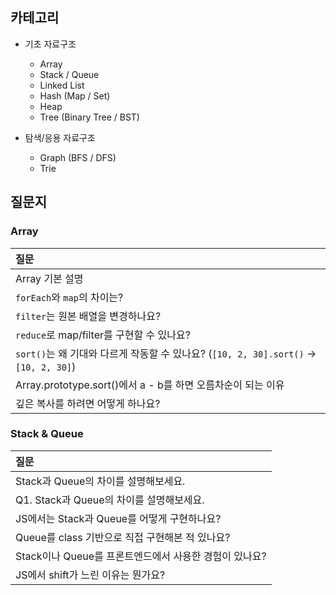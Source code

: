 ## 카테고리

- 기초 자료구조

  - Array
  - Stack / Queue
  - Linked List
  - Hash (Map / Set)
  - Heap
  - Tree (Binary Tree / BST)

- 탐색/응용 자료구조
  - Graph (BFS / DFS)
  - Trie

## 질문지

### Array

| 질문                                                                                 |
| :----------------------------------------------------------------------------------- |
| Array 기본 설명                                                                      |
| `forEach`와 `map`의 차이는?                                                          |
| `filter`는 원본 배열을 변경하나요?                                                   |
| `reduce`로 map/filter를 구현할 수 있나요?                                            |
| `sort()`는 왜 기대와 다르게 작동할 수 있나요? (`[10, 2, 30].sort()` → `[10, 2, 30]`) |
| Array.prototype.sort()에서 a - b를 하면 오름차순이 되는 이유                         |
| 깊은 복사를 하려면 어떻게 하나요?                                                    |

### Stack & Queue

| 질문                                                   |
| :----------------------------------------------------- |
| Stack과 Queue의 차이를 설명해보세요.                   |
| Q1. Stack과 Queue의 차이를 설명해보세요.               |
| JS에서는 Stack과 Queue를 어떻게 구현하나요?            |
| Queue를 class 기반으로 직접 구현해본 적 있나요?        |
| Stack이나 Queue를 프론트엔드에서 사용한 경험이 있나요? |
| JS에서 shift가 느린 이유는 뭔가요?                     |

